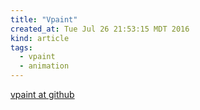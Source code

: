```yaml
---
title: "Vpaint"
created_at: Tue Jul 26 21:53:15 MDT 2016
kind: article
tags:
  - vpaint
  - animation
---
```


<a href="https://github.com/dalboris/vpaint" target="_blank">vpaint at github</a>


<!--
html boilerplate
<a href="" target="_blank"></a>
<a name=""></a>
<img src="" width="400px">
<ul>
  <li></li>
</ul>
<pre>
</pre>
<pre><code>
</code></pre>
-->
